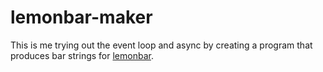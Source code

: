 # lemonbar-maker

This is me trying out the event loop and async by creating a program
that produces bar strings for [lemonbar](https://github.com/LemonBoy/bar).

